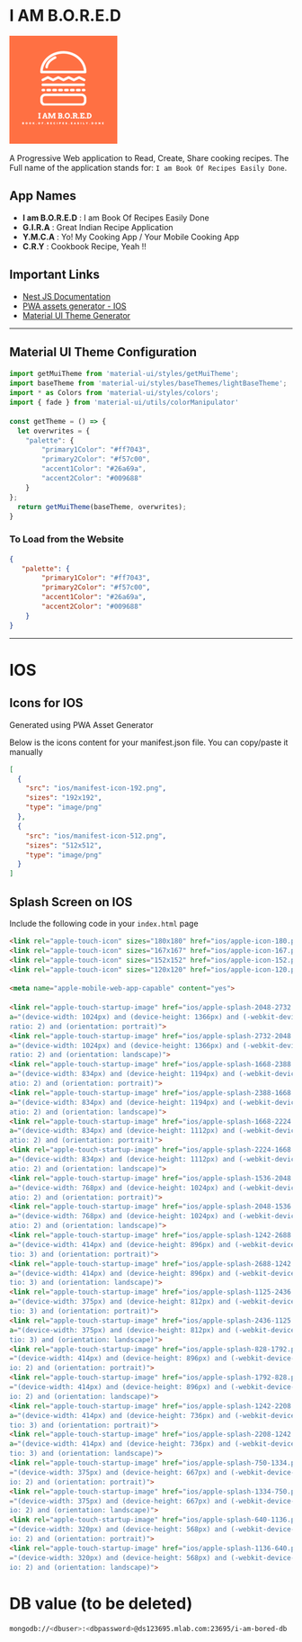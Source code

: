 # I AM B.O.R.E.D

![I am B.O.R.E.D Logo](design/images/logo_small.png)

A Progressive Web application to Read, Create, Share cooking recipes. The Full name of the application stands for: `I am Book Of Recipes Easily Done`.

## App Names

- **I am B.O.R.E.D** : I am Book Of Recipes Easily Done
- **G.I.R.A** : Great Indian Recipe Application
- **Y.M.C.A** : Yo! My Cooking App / Your Mobile Cooking App
- **C.R.Y** : Cookbook Recipe, Yeah !!

## Important Links

- [Nest JS Documentation](https://docs.nestjs.com/first-steps)
- [PWA assets generator - IOS](https://github.com/onderceylan/pwa-asset-generator)
- [Material UI Theme Generator](https://cimdalli.github.io/mui-theme-generator/)

---

## Material UI Theme Configuration

```javascript
import getMuiTheme from 'material-ui/styles/getMuiTheme';
import baseTheme from 'material-ui/styles/baseThemes/lightBaseTheme';
import * as Colors from 'material-ui/styles/colors';
import { fade } from 'material-ui/utils/colorManipulator'

const getTheme = () => {
  let overwrites = {    
    "palette": {
        "primary1Color": "#ff7043",
        "primary2Color": "#f57c00",
        "accent1Color": "#26a69a",
        "accent2Color": "#009688"
    }
};
  return getMuiTheme(baseTheme, overwrites);
}
```

### To Load from the Website

```json
{
   "palette": {
        "primary1Color": "#ff7043",
        "primary2Color": "#f57c00",
        "accent1Color": "#26a69a",
        "accent2Color": "#009688"
    }
}
```

---

# IOS

## Icons for IOS

Generated using PWA Asset Generator

Below is the icons content for your manifest.json file. You can copy/paste it manually

```json
[
  {
    "src": "ios/manifest-icon-192.png",
    "sizes": "192x192",
    "type": "image/png"
  },
  {
    "src": "ios/manifest-icon-512.png",
    "sizes": "512x512",
    "type": "image/png"
  }
]
```

## Splash Screen on IOS

Include the following code in your `index.html` page

```html
<link rel="apple-touch-icon" sizes="180x180" href="ios/apple-icon-180.png">
<link rel="apple-touch-icon" sizes="167x167" href="ios/apple-icon-167.png">
<link rel="apple-touch-icon" sizes="152x152" href="ios/apple-icon-152.png">
<link rel="apple-touch-icon" sizes="120x120" href="ios/apple-icon-120.png">

<meta name="apple-mobile-web-app-capable" content="yes">

<link rel="apple-touch-startup-image" href="ios/apple-splash-2048-2732.png" medi
a="(device-width: 1024px) and (device-height: 1366px) and (-webkit-device-pixel-
ratio: 2) and (orientation: portrait)">
<link rel="apple-touch-startup-image" href="ios/apple-splash-2732-2048.png" medi
a="(device-width: 1024px) and (device-height: 1366px) and (-webkit-device-pixel-
ratio: 2) and (orientation: landscape)">
<link rel="apple-touch-startup-image" href="ios/apple-splash-1668-2388.png" medi
a="(device-width: 834px) and (device-height: 1194px) and (-webkit-device-pixel-r
atio: 2) and (orientation: portrait)">
<link rel="apple-touch-startup-image" href="ios/apple-splash-2388-1668.png" medi
a="(device-width: 834px) and (device-height: 1194px) and (-webkit-device-pixel-r
atio: 2) and (orientation: landscape)">
<link rel="apple-touch-startup-image" href="ios/apple-splash-1668-2224.png" medi
a="(device-width: 834px) and (device-height: 1112px) and (-webkit-device-pixel-r
atio: 2) and (orientation: portrait)">
<link rel="apple-touch-startup-image" href="ios/apple-splash-2224-1668.png" medi
a="(device-width: 834px) and (device-height: 1112px) and (-webkit-device-pixel-r
atio: 2) and (orientation: landscape)">
<link rel="apple-touch-startup-image" href="ios/apple-splash-1536-2048.png" medi
a="(device-width: 768px) and (device-height: 1024px) and (-webkit-device-pixel-r
atio: 2) and (orientation: portrait)">
<link rel="apple-touch-startup-image" href="ios/apple-splash-2048-1536.png" medi
a="(device-width: 768px) and (device-height: 1024px) and (-webkit-device-pixel-r
atio: 2) and (orientation: landscape)">
<link rel="apple-touch-startup-image" href="ios/apple-splash-1242-2688.png" medi
a="(device-width: 414px) and (device-height: 896px) and (-webkit-device-pixel-ra
tio: 3) and (orientation: portrait)">
<link rel="apple-touch-startup-image" href="ios/apple-splash-2688-1242.png" medi
a="(device-width: 414px) and (device-height: 896px) and (-webkit-device-pixel-ra
tio: 3) and (orientation: landscape)">
<link rel="apple-touch-startup-image" href="ios/apple-splash-1125-2436.png" medi
a="(device-width: 375px) and (device-height: 812px) and (-webkit-device-pixel-ra
tio: 3) and (orientation: portrait)">
<link rel="apple-touch-startup-image" href="ios/apple-splash-2436-1125.png" medi
a="(device-width: 375px) and (device-height: 812px) and (-webkit-device-pixel-ra
tio: 3) and (orientation: landscape)">
<link rel="apple-touch-startup-image" href="ios/apple-splash-828-1792.png" media
="(device-width: 414px) and (device-height: 896px) and (-webkit-device-pixel-rat
io: 2) and (orientation: portrait)">
<link rel="apple-touch-startup-image" href="ios/apple-splash-1792-828.png" media
="(device-width: 414px) and (device-height: 896px) and (-webkit-device-pixel-rat
io: 2) and (orientation: landscape)">
<link rel="apple-touch-startup-image" href="ios/apple-splash-1242-2208.png" medi
a="(device-width: 414px) and (device-height: 736px) and (-webkit-device-pixel-ra
tio: 3) and (orientation: portrait)">
<link rel="apple-touch-startup-image" href="ios/apple-splash-2208-1242.png" medi
a="(device-width: 414px) and (device-height: 736px) and (-webkit-device-pixel-ra
tio: 3) and (orientation: landscape)">
<link rel="apple-touch-startup-image" href="ios/apple-splash-750-1334.png" media
="(device-width: 375px) and (device-height: 667px) and (-webkit-device-pixel-rat
io: 2) and (orientation: portrait)">
<link rel="apple-touch-startup-image" href="ios/apple-splash-1334-750.png" media
="(device-width: 375px) and (device-height: 667px) and (-webkit-device-pixel-rat
io: 2) and (orientation: landscape)">
<link rel="apple-touch-startup-image" href="ios/apple-splash-640-1136.png" media
="(device-width: 320px) and (device-height: 568px) and (-webkit-device-pixel-rat
io: 2) and (orientation: portrait)">
<link rel="apple-touch-startup-image" href="ios/apple-splash-1136-640.png" media
="(device-width: 320px) and (device-height: 568px) and (-webkit-device-pixel-rat
io: 2) and (orientation: landscape)">
```

# DB value (to be deleted)

```bash
mongodb://<dbuser>:<dbpassword>@ds123695.mlab.com:23695/i-am-bored-db
```